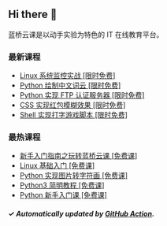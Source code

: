 ## Hi there 👋

蓝桥云课是以动手实验为特色的 IT 在线教育平台。

### 最新课程

<!-- LATEST:START -->
- [Linux 系统监控实战 [限时免费]](https://www.lanqiao.cn/courses/92/)
- [Python 绘制中文词云 [限时免费]](https://www.lanqiao.cn/courses/756/)
- [Python 实现 FTP 认证服务器 [限时免费]](https://www.lanqiao.cn/courses/725/)
- [CSS 实现红包模糊效果 [限时免费]](https://www.lanqiao.cn/courses/497/)
- [Shell 实现打字游戏脚本 [限时免费]](https://www.lanqiao.cn/courses/52/)
<!-- LATEST:END -->

### 最热课程

<!-- HOTEST:START -->
- [新手入门指南之玩转蓝桥云课 [免费课]](https://www.lanqiao.cn/courses/63/)
- [Linux 基础入门 [免费课]](https://www.lanqiao.cn/courses/1/)
- [Python 实现图片转字符画 [免费课]](https://www.lanqiao.cn/courses/370/)
- [Python3 简明教程 [免费课]](https://www.lanqiao.cn/courses/596/)
- [Python 新手入门课 [免费课]](https://www.lanqiao.cn/courses/1330/)
<!-- HOTEST:END -->

##### ✓ Automatically updated by [GitHub Action](https://github.com/lanqiao-courses/.github/actions/workflows/update.yml).
